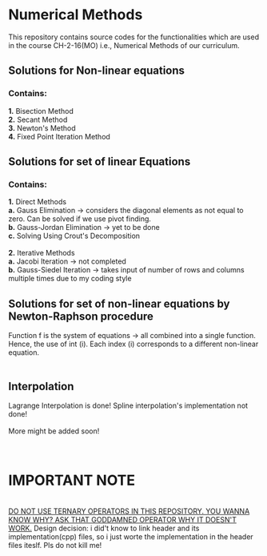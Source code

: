 # Numerical Methods
This repository contains source codes for the functionalities which are used in the course CH-2-16(MO) i.e., Numerical Methods of our curriculum.

<h2>Solutions for Non-linear equations</h2>
<h3>Contains:</h3>
    <b>1.</b> Bisection Method
<br><b>2.</b> Secant Method
<br><b>3.</b> Newton's Method
<br><b>4.</b> Fixed Point Iteration Method
<br>

<h2>Solutions for set of linear Equations</h2>
<h3>Contains:</h3>
<b>1.</b> Direct Methods<br>
<b>a.</b> Gauss Elimination -> considers the diagonal elements as not equal to zero. Can be solved if we use pivot finding.<br>
<b>b.</b> Gauss-Jordan Elimination -> yet to be done<br>
<b>c.</b> Solving Using Crout's Decomposition<br>
<br>
<b>2.</b> Iterative Methods<br>
<b>a.</b> Jacobi Iteration -> not completed<br>
<b>b.</b> Gauss-Siedel Iteration -> takes input of number of rows and columns multiple times due to my coding style
<h2>Solutions for set of non-linear equations by Newton-Raphson procedure</h2>Function f is the system of equations -> all combined into a single function. Hence, the use of int (i).
Each index (i) corresponds to a different non-linear equation.
<br></br>
<h2>Interpolation</h2>
Lagrange Interpolation is done!
Spline interpolation's implementation not done!
<br></br>
More might be added soon!
<br>
<br>
<br>
<h1>IMPORTANT NOTE</h1>
<br>
<a href = "https://www.google.com/search?q=ternary+operators+in+cpp&sca_esv=579920261&sxsrf=AM9HkKnf-FRDuZ0gGItDxA63hqDSNTaETw%3A1699305222620&ei=BldJZZTEJZKa4-EPlfK92As&ved=0ahUKEwiU36KhpbCCAxUSzTgGHRV5D7sQ4dUDCBA&uact=5&oq=ternary+operators+in+cpp&gs_lp=Egxnd3Mtd2l6LXNlcnAiGHRlcm5hcnkgb3BlcmF0b3JzIGluIGNwcDIFEAAYgAQyBhAAGBYYHjIGEAAYFhgeMgYQABgWGB4yCBAAGIoFGIYDSMAlUNsGWPYgcAJ4AZABAJgB-AGgAbMNqgEFMC4xLje4AQPIAQD4AQHCAgoQABhHGNYEGLADwgIKEAAYigUYsAMYQ8ICBxAAGIoFGEPCAgoQABiABBgUGIcCwgIHEAAYDRiABMICCRAAGA0YgAQYCsICChAAGBYYHhgPGAriAwQYACBBiAYBkAYK&sclient=gws-wiz-serp">
DO NOT USE TERNARY OPERATORS IN THIS REPOSITORY. YOU WANNA KNOW WHY? ASK THAT GODDAMNED OPERATOR WHY IT DOESN'T WORK.</a>
<a> Design decision: i did't know to link header and its implementation(cpp) files, so i just worte the implementation in the header files iteslf. Pls do not kill me! 
<!-- # Workflow
if ( function.works() && function.belongs_to(matrix) )<br>
{
<br>(matrix.h) <-- function<br>
}<br>
else<br>
{
<br>(others.h) <-- function<br>
}<br> -->